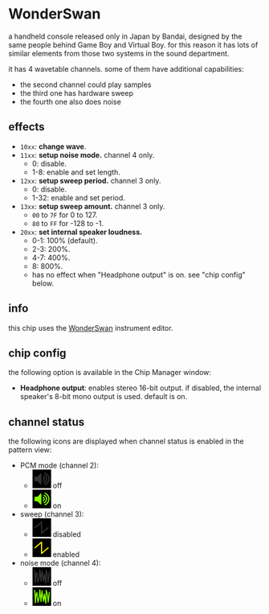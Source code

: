 # WonderSwan

a handheld console released only in Japan by Bandai, designed by the same people behind Game Boy and Virtual Boy.
for this reason it has lots of similar elements from those two systems in the sound department.

it has 4 wavetable channels. some of them have additional capabilities:
- the second channel could play samples
- the third one has hardware sweep
- the fourth one also does noise

## effects

- `10xx`: **change wave**.
- `11xx`: **setup noise mode.** channel 4 only.
  - 0: disable.
  - 1-8: enable and set length.
- `12xx`: **setup sweep period.** channel 3 only.
  - 0: disable.
  - 1-32: enable and set period.
- `13xx`: **setup sweep amount.** channel 3 only.
  - `00` to `7F` for 0 to 127.
  - `80` to `FF` for -128 to -1.
- `20xx`: **set internal speaker loudness.**
  - 0-1: 100% (default).
  - 2-3: 200%.
  - 4-7: 400%.
  - 8: 800%.
  - has no effect when "Headphone output" is on. see "chip config" below.

## info

this chip uses the [WonderSwan](../4-instrument/wonderswan.md) instrument editor.

## chip config

the following option is available in the Chip Manager window:

- **Headphone output**: enables stereo 16-bit output. if disabled, the internal speaker's 8-bit mono output is used. default is on.

## channel status

the following icons are displayed when channel status is enabled in the pattern view:

- PCM mode (channel 2):
  - ![PCM mode off](status-Swan-PCM-off.png) off
  - ![PCM mode on](status-Swan-PCM-on.png) on
- sweep (channel 3):
  - ![sweep mode off](status-Swan-sweep-off.png) disabled
  - ![sweep mode on](status-Swan-sweep-on.png) enabled
- noise mode (channel 4):
  - ![noise mode off](status-Swan-noise-off.png) off
  - ![noise mode on](status-Swan-noise-on.png) on
